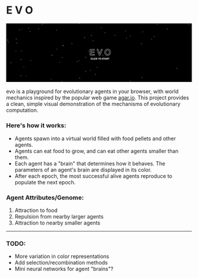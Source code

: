 # E V O

<img src="evo.png">

evo is a playground for evolutionary agents in your browser, with world mechanics inspired by the popular web game <a href="https://agar.io">agar.io</a>. This project provides a clean, simple visual demonstration of the mechanisms of evolutionary computation.

### Here's how it works:

- Agents spawn into a virtual world filled with food pellets and other agents.
- Agents can eat food to grow, and can eat other agents smaller than them.
- Each agent has a "brain" that determines how it behaves. The parameters of an agent's brain are displayed in its color.
- After each epoch, the most successful alive agents reproduce to populate the next epoch.

### Agent Attributes/Genome:

1. Attraction to food
2. Repulsion from nearby larger agents
3. Attraction to nearby smaller agents


<hr>

### TODO:

- More variation in color representations
- Add selection/recombination methods
- Mini neural networks for agent "brains"?
